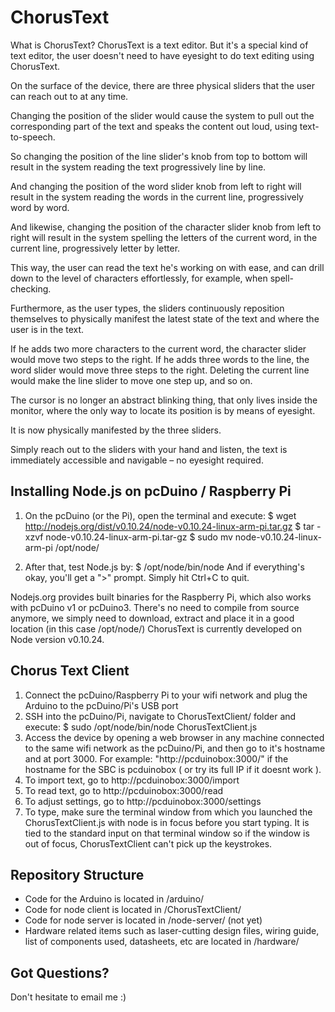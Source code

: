 ChorusText
==========

What is ChorusText?
ChorusText is a text editor. But it's a special kind of text editor, the user doesn't need to have eyesight to do text editing using ChorusText. 

On the surface of the device, there are three physical sliders  that the user can reach out to at any time.

Changing the position of the slider would cause the system to pull out the corresponding part of the text and speaks the content out loud, using text-to-speech.

So changing the position of the line slider's knob from top to bottom will result in the system reading the text progressively line by line.

And changing the position of the word slider knob from left to right will result in the system reading the words in the current line, progressively word by word.

And likewise, changing the position of the character slider knob from left to right will result in the system spelling the letters of the current word, in the current line, progressively letter by letter.

This way, the user can read the text he's working on with ease, and can drill down to the level of characters effortlessly, for example, when spell-checking.

Furthermore, as the user types, the sliders continuously reposition themselves to physically manifest the latest state of the text and where the user is in the text.

If he adds two more characters to the current word, the character slider would move two steps to the right.
 If he adds three words to the line, the word slider would move three steps to the right.
Deleting the current line would make the line slider to move one step up, and so on.

The cursor is no longer an abstract blinking thing, that only lives inside the monitor, where the only way to locate its position is by means of eyesight. 

It is now physically manifested by the three sliders.

Simply reach out to the sliders with your hand and listen, the text is immediately accessible and navigable – no eyesight required.


Installing Node.js on pcDuino / Raspberry Pi
--------------------------------------------

1. On the pcDuino (or the Pi), open the terminal and execute:
$ wget http://nodejs.org/dist/v0.10.24/node-v0.10.24-linux-arm-pi.tar.gz
$ tar -xzvf node-v0.10.24-linux-arm-pi.tar-gz
$ sudo mv node-v0.10.24-linux-arm-pi /opt/node/

2. After that, test Node.js by:
$ /opt/node/bin/node
And if everything's okay, you'll get a ">" prompt. Simply hit Ctrl+C to quit.

Nodejs.org provides built binaries for the Raspberry Pi, which also works with pcDuino v1 or pcDuino3. There's no need to compile from source anymore, we simply need to download, extract and place it in a good location (in this case /opt/node/)
ChorusText is currently developed on Node version v0.10.24.


Chorus Text Client
------------------
1. Connect the pcDuino/Raspberry Pi to your wifi network and plug the Arduino to the pcDuino/Pi's USB port
2. SSH into the pcDuino/Pi, navigate to ChorusTextClient/ folder and execute: 
   $ sudo /opt/node/bin/node ChorusTextClient.js
3. Access the device by opening a web browser in any machine connected to the same wifi network as the pcDuino/Pi, and then go to it's hostname and at port 3000. For example: "http://pcduinobox:3000/" if the hostname for the SBC is pcduinobox ( or try its full IP if it doesnt work ).
4. To import text, go to http://pcduinobox:3000/import
5. To read text, go to http://pcduinobox:3000/read
6. To adjust settings, go to http://pcduinobox:3000/settings
7. To type, make sure the terminal window from which you launched the ChorusTextClient.js with node is in focus before you start typing. It is tied to the standard input on that terminal window so if the window is out of focus, ChorusTextClient can't pick up the keystrokes.



Repository Structure
--------------------

* Code for the Arduino is located in /arduino/
* Code for node client is located in /ChorusTextClient/
* Code for node server is located in /node-server/ (not yet)
* Hardware related items such as laser-cutting design files, wiring guide, list of components used, datasheets, etc are located in /hardware/



Got Questions?
--------------

Don't hesitate to email me :)
